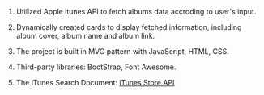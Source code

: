 1. Utilized Apple itunes API to fetch albums data accroding to user's input.

2. Dynamically created cards to display fetched information, including album cover, album name and album link.

3. The project is built in MVC pattern with JavaScript, HTML, CSS.

4. Third-party libraries: BootStrap, Font Awesome.

5. The iTunes Search Document: [iTunes Store API](https://affiliate.itunes.apple.com/resources/documentation/itunes-store-web-service-search-api/)